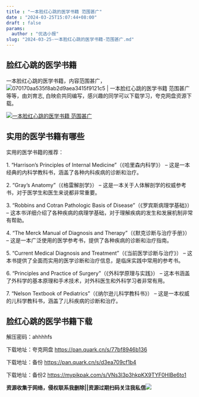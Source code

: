 ```yaml
---
title : "一本脸红心跳的医学书籍 范围甚广"
date : "2024-03-25T15:07:44+08:00"
draft : false
params:
  author : "优选小报"
slug: "2024-03-25-一本脸红心跳的医学书籍-范围甚广.md"
---
```


## 脸红心跳的医学书籍

一本脸红心跳的医学书籍，内容范围甚广，![070170aa535f8ab2d9aea3415f9121c5 | 一本脸红心跳的医学书籍 范围甚广](//img7-1.zhekoulieshou.com/mmbiz_jpg/iaHBVewvSIbAjcr9g6TlCXSfiaDqkbzuEzkkJPdjpnibiaQuf6mlbzVKCibmTZxPv7YRBlMc4s3GYrGXbvQt1gRNA4Q/0)等等，由刘育志, 白映俞共同编写，感兴趣的同学可以下载学习，夸克网盘资源下载。

[![一本脸红心跳的医学书籍
范围甚广](//img7-1.zhekoulieshou.com/mmbiz_jpg/iaHBVewvSIbAjcr9g6TlCXSfiaDqkbzuEzquuUVr6pYo3yUHO9ibiawuhcUccJ7ibN5N1BjvJdD2N254CKCFaYjVbhg/0)](//img7-1.zhekoulieshou.com/mmbiz_jpg/iaHBVewvSIbAjcr9g6TlCXSfiaDqkbzuEzquuUVr6pYo3yUHO9ibiawuhcUccJ7ibN5N1BjvJdD2N254CKCFaYjVbhg/0)

## 实用的医学书籍有哪些

实用的医学书籍的推荐：

1\. “Harrison’s Principles of Internal Medicine”（《哈里森内科学》） –
这是一本经典的内科学教科书，涵盖了各种内科疾病的诊断和治疗。

2\. “Gray’s Anatomy”（《格雷解剖学》） – 这是一本关于人体解剖学的权威参考书，对于医学生和医生来说都非常重要。

3\. “Robbins and Cotran Pathologic Basis of Disease”（《罗宾斯病理学基础》） –
这本书详细介绍了各种疾病的病理学基础，对于理解疾病的发生和发展机制非常有帮助。

4\. “The Merck Manual of Diagnosis and Therapy”（《默克诊断与治疗手册》） –
这是一本广泛使用的医学参考书，提供了各种疾病的诊断和治疗指南。

5\. “Current Medical Diagnosis and Treatment”（《当前医学诊断与治疗》） –
这本书提供了全面而实用的医学诊断和治疗信息，是临床实践中常用的参考书。

6\. “Principles and Practice of Surgery”（《外科学原理与实践》） –
这本书涵盖了外科学的基本原理和手术技术，对外科医生和外科学习者非常有用。

7\. “Nelson Textbook of Pediatrics”（《纳尔逊儿科学教科书》） –
这是一本权威的儿科学教科书，涵盖了儿科疾病的诊断和治疗。

## 脸红心跳的医学书籍下载

解压密码：ahhhhfs

下载地址：夸克网盘 https://pan.quark.cn/s/77bf8946b136

下载地址：备份 https://pan.quark.cn/s/d3ea709cf1b4

下载地址：备份2 https://mypikpak.com/s/VNs3l3p3hkpKX9TYF0HlBe6to1

**资源收集于网络，侵权联系我删除||资源过期扫码关注我私信**![](//img7-1.zhekoulieshou.com/mmbiz_jpg/iaHBVewvSIbAjcr9g6TlCXSfiaDqkbzuEzp207hVzPqT4YGQOAazQ1KNHCeACbia5Lzq4Ckwibe48iar1q7lgVP1o3w/640?wx_fmt=jpeg&from=appmsg)


